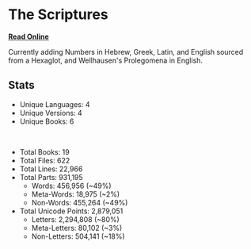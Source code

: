 # The Scriptures

**[Read Online](https://r-neal-kelly.github.io/the_scriptures/)**

Currently adding Numbers in Hebrew, Greek, Latin, and English sourced from a Hexaglot, and Wellhausen's Prolegomena in English.

## Stats

- Unique Languages: 4
- Unique Versions: 4
- Unique Books: 6

<br>

- Total Books: 19
- Total Files: 622
- Total Lines: 22,966
- Total Parts: 931,195
    - Words: 456,956 (~49%)
    - Meta-Words: 18,975 (~2%)
    - Non-Words: 455,264 (~49%)
- Total Unicode Points: 2,879,051
    - Letters: 2,294,808 (~80%)
    - Meta-Letters: 80,102 (~3%)
    - Non-Letters: 504,141 (~18%)
